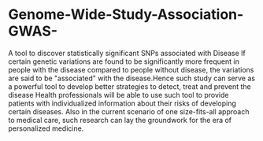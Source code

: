# Genome-Wide-Study-Association-GWAS-
A tool to discover statistically significant SNPs associated with Disease
If certain genetic variations are found to be significantly more frequent in people with the disease compared to people without disease, the variations are said to be "associated" with the disease.Hence such study can serve as a powerful tool to develop better strategies to detect, treat and prevent the disease
Health professionals will be able to use such tool to provide patients with individualized information about their risks of developing certain diseases.
Also in the current scenario of one size-fits-all approach to medical care, such research can lay the groundwork for the era of personalized medicine.
